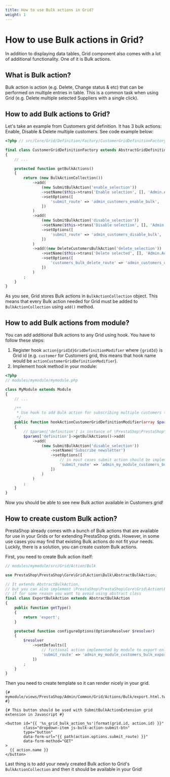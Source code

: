 ```yaml
---
title: How to use Bulk actions in Grid?
weight: 1
---
```


# How to use Bulk actions in Grid?

In addition to displaying data tables, Grid component also comes with a lot of additional functionality. One of it is Bulk actions.

## What is Bulk action?

Bulk action is action (e.g. Delete, Change status & etc) that can be performed on multiple entries in table. This is a common task when using Grid (e.g. Delete multiple selected Suppliers with a single click).

## How to add Bulk actions to Grid?

Let's take an example from Customers grid definition. It has 3 bulk actions: Enable, Disable & Delete multiple customers. See code example below:

```php
<?php // src/Core/Grid/Definition/Factory/CustomerGridDefinitionFactory.php

final class CustomerGridDefinitionFactory extends AbstractGridDefinitionFactory
{
    // ...

    protected function getBulkActions()
    {
        return (new BulkActionCollection())
            ->add(
                (new SubmitBulkAction('enable_selection'))
                ->setName($this->trans('Enable selection', [], 'Admin.Actions'))
                ->setOptions([
                    'submit_route' => 'admin_customers_enable_bulk',
                ])
            )
            ->add(
                (new SubmitBulkAction('disable_selection'))
                ->setName($this->trans('Disable selection', [], 'Admin.Actions'))
                ->setOptions([
                    'submit_route' => 'admin_customers_disable_bulk',
                ])
            )
            ->add((new DeleteCustomersBulkAction('delete_selection'))
                ->setName($this->trans('Delete selected', [], 'Admin.Actions'))
                ->setOptions([
                    'customers_bulk_delete_route' => 'admin_customers_delete_bulk',
                ])
            )
        ;
    }
}
```

As you see, Grid stores Bulk actions in `BulkActionCollection` object. This means that every Bulk action needed for Grid must be added to `BulkActionCollection` using `add()` method.

## How to add Bulk actions from module?

You can add additional Bulk actions to any Grid using hook. You have to follow these steps:

1. Register hook `action{gridId}GridDefinitionModifier` where `{gridId}` is Grid id (e.g. `customer` for Customers grid, this means that hook name would be `actionCustomerGridDefinitionModifier`).
2. Implement hook method in your module:

```php
<?php
// modules/mymodule/mymodule.php

class MyModule extends Module
{
    // ...

    /**
     * Use hook to add Bulk action for subscribing multiple customers to newsletter
     */
    public function hookActionCustomerGridDefinitionModifier(array $params)
    {
        // $params['definition'] is instance of \PrestaShop\PrestaShop\Core\Grid\Definition\GridDefinition
        $params['definition']->getBulkActions()->add(
            ->add(
                (new SubmitBulkAction('disable_selection'))
                    ->setName('Subscribe newsletter')
                    ->setOptions([
                        // in most cases submit action should be implemented by module
                        'submit_route' => 'admin_my_module_customers_bulk_subscribe_newsletter',
                    ])
                ) 
            )
        ;
    }
}
```

Now you should be able to see new Bulk action available in Customers grid!

## How to create custom Bulk action?

PrestaShop already comes with a bunch of Bulk actions that are available for use in your Grids or for extending PrestaShop grids. However, in some use cases you may find that existing Bulk actions do not fit your needs. Luckily, there is a solution, you can create custom Bulk actions.

First, you need to create Bulk action itself:

```php
// modules/mymodule/src/Grid/Action/Bulk

use PrestaShop\PrestaShop\Core\Grid\Action\Bulk\AbstractBulkAction;

// It extends AbstractBulkAction,
// but you can also implement \PrestaShop\PrestaShop\Core\Grid\Action\Bulk\BulkActionInterface 
// if for some reason you want to avoid using abstract class
final class ExportBulkAction extends AbstractBulkAction
{
    public function getType()
    {
        return 'export';
    }

    protected function configureOptions(OptionsResolver $resolver)
    {
        $resolver
            ->setDefaults([
                // fictional action implemented by module to export only selected customers
                'submit_route' => 'admin_my_module_customers_bulk_export',
            ])
        ;
    }
}
```

Then you need to create template so it can render nicely in your grid.

```twig
{# mymodule/views/PrestaShop/Admin/Common/Grid/Actions/Bulk/export.html.twig #}

{# This button should be used with SubmitBulkActionExtension grid extension in Javascript #}

<button id="{{ '%s_grid_bulk_action_%s'|format(grid.id, action.id) }}"
        class="dropdown-item js-bulk-action-submit-btn"
        type="button"
        data-form-url="{{ path(action.options.submit_route) }}"
        data-form-method="GET"
>
  {{ action.name }}
</button>
```
Last thing is to add your newly created Bulk action to Grid's `BulkActionCollection` and then it should be available in your Grid!
